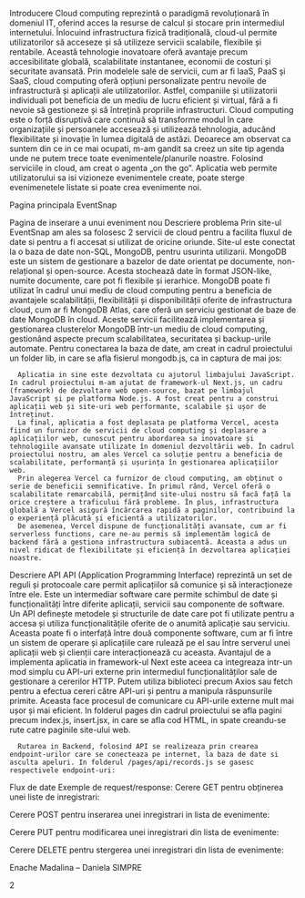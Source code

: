 ﻿



Introducere
      Cloud computing reprezintă o paradigmă revoluționară în domeniul IT, oferind acces la resurse de calcul și stocare prin intermediul internetului. Înlocuind infrastructura fizică tradițională, cloud-ul permite utilizatorilor să acceseze și să utilizeze servicii scalabile, flexibile și rentabile. Această tehnologie inovatoare oferă avantaje precum accesibilitate globală, scalabilitate instantanee, economii de costuri și securitate avansată. 
      Prin modelele sale de servicii, cum ar fi IaaS, PaaS și SaaS, cloud computing oferă opțiuni personalizate pentru nevoile de infrastructură și aplicații ale utilizatorilor. Astfel, companiile și utilizatorii individuali pot beneficia de un mediu de lucru eficient și virtual, fără a fi nevoie să gestioneze și să întrețină propriile infrastructuri. 
      Cloud computing este o forță disruptivă care continuă să transforme modul în care organizațiile și persoanele accesează și utilizează tehnologia, aducând flexibilitate și inovație în lumea digitală de astăzi.
      Deoarece am observat ca suntem din ce in ce mai ocupati, m-am gandit sa creez un site tip agenda unde ne putem trece toate evenimentele/planurile noastre. Folosind serviciile in cloud, am creat o agenta „on the go”. Aplicatia web permite utilizatorului sa isi vizioneze evenimentele create, poate sterge evenimenetele listate si poate crea evenimente noi.

Pagina principala EventSnap

Pagina de inserare a unui eveniment nou
Descriere problema
	Prin site-ul EventSnap am ales sa folosesc 2 servicii de cloud pentru a facilita fluxul de date si pentru a fi accesat si utilizat de oricine oriunde.
	Site-ul este conectat la o baza de date non-SQL, MongoDB, pentru usurinta utilizarii. MongoDB este un sistem de gestionare a bazelor de date orientat pe documente, non-relațional și open-source. Acesta stochează date în format JSON-like, numite documente, care pot fi flexibile și ierarhice. 
      MongoDB poate fi utilizat în cadrul unui mediu de cloud computing pentru a beneficia de avantajele scalabilității, flexibilității și disponibilității oferite de infrastructura cloud, cum ar fi MongoDB Atlas, care oferă un serviciu gestionat de baze de date MongoDB în cloud. Aceste servicii facilitează implementarea și gestionarea clusterelor MongoDB într-un mediu de cloud computing, gestionând aspecte precum scalabilitatea, securitatea și backup-urile automate.
      Pentru conectarea la baza de date, am creat in cadrul proiectului un folder lib, in care se afla fisierul mongodb.js, ca in captura de mai jos:

      Aplicatia in sine este dezvoltata cu ajutorul limbajului JavaScript. In cadrul proiectului m-am ajutat de framework-ul Next.js, un cadru (framework) de dezvoltare web open-source, bazat pe limbajul JavaScript și pe platforma Node.js. A fost creat pentru a construi aplicații web și site-uri web performante, scalabile și ușor de întreținut.
      La final, aplicatia a fost deplasata pe platforma Vercel, acesta fiind un furnizor de servicii de cloud computing și deplasare a aplicațiilor web, cunoscut pentru abordarea sa inovatoare și tehnologiile avansate utilizate în domeniul dezvoltării web. În cadrul proiectului nostru, am ales Vercel ca soluție pentru a beneficia de scalabilitate, performanță și ușurința în gestionarea aplicațiilor web.
      Prin alegerea Vercel ca furnizor de cloud computing, am obținut o serie de beneficii semnificative. În primul rând, Vercel oferă o scalabilitate remarcabilă, permițând site-ului nostru să facă față la orice creștere a traficului fără probleme. În plus, infrastructura globală a Vercel asigură încărcarea rapidă a paginilor, contribuind la o experiență plăcută și eficientă a utilizatorilor.
      De asemenea, Vercel dispune de funcționalități avansate, cum ar fi serverless functions, care ne-au permis să implementăm logică de backend fără a gestiona infrastructura subiacentă. Aceasta a adus un nivel ridicat de flexibilitate și eficiență în dezvoltarea aplicației noastre.
      
Descriere API
      API (Application Programming Interface) reprezintă un set de reguli și protocoale care permit aplicațiilor să comunice și să interacționeze între ele. Este un intermediar software care permite schimbul de date și funcționalități între diferite aplicații, servicii sau componente de software.
      Un API definește metodele și structurile de date care pot fi utilizate pentru a accesa și utiliza funcționalitățile oferite de o anumită aplicație sau serviciu. Aceasta poate fi o interfață între două componente software, cum ar fi între un sistem de operare și aplicațiile care rulează pe el sau între serverul unei aplicații web și clienții care interacționează cu aceasta.
      Avantajul de a implementa aplicatia in framework-ul Next este aceea ca integreaza intr-un mod simplu cu API-uri externe prin intermediul funcționalităților sale de gestionare a cererilor HTTP. Putem utiliza biblioteci precum Axios sau fetch pentru a efectua cereri către API-uri și pentru a manipula răspunsurile primite. Aceasta face procesul de comunicare cu API-urile externe mult mai ușor și mai eficient.
      In folderul pages din cadrul proiectului se afla pagini precum index.js, insert.jsx, in care se afla cod HTML, in spate creandu-se rute catre paginile site-ului web.

      Rutarea in Backend, folosind API se realizeaza prin crearea endpoint-urilor care se conecteaza pe internet, la baza de date si asculta apeluri. In folderul /pages/api/records.js se gasesc respectivele endpoint-uri:


Flux de date
      Exemple de request/response:
Cerere GET pentru obținerea unei liste de inregistrari:



Cerere POST pentru inserarea unei inregistrari in lista de evenimente:

Cerere PUT pentru modificarea unei inregistrari din lista de evenimente:





Cerere DELETE pentru stergerea unei inregistrari din lista de evenimente:


Enache Madalina – Daniela
SIMPRE 


2


